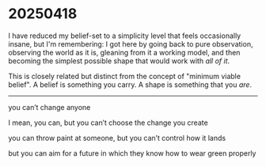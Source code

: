 # 20250418

I have reduced my belief-set to a simplicity level that feels occasionally insane, but I'm remembering: I got here by going back to pure observation, observing the world as it is, gleaning from it a working model, and then becoming the simplest possible shape that would work with _all of it_.

This is closely related but distinct from the concept of "minimum viable belief". A belief is something you carry. A shape is something that you _are_.

***

you can’t change anyone

I mean, you can, but you can’t choose the change you create

you can throw paint at someone, but you can’t control how it lands

but you can aim for a future in which they know how to wear green properly
